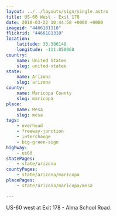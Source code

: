 ```yaml
---
layout: ../../layouts/sign/single.astro
title: US-60 West - Exit 178
date: 2010-03-22 10:44:58 +0000 +0000
imageid: "4466181310"
flickrid: "4466181310"
location:
    latitude: 33.386148
    longitude: -111.850068
country:
    name: United States
    slug: united-states
state:
    name: Arizona
    slug: arizona
county:
    name: Maricopa County
    slug: maricopa
place:
    name: Mesa
    slug: mesa
tags:
    - overhead
    - freeway-junction
    - interchange
    - big-green-sign
highway:
    - us60
statePages:
    - state/arizona
countyPages:
    - state/arizona/maricopa
placePages:
    - state/arizona/maricopa/mesa

---
```

US-60 west at Exit 178 - Alma School Road.
